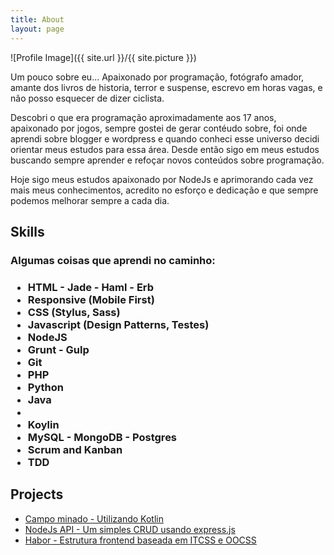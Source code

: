 ```yaml
---
title: About
layout: page
---
```

![Profile Image]({{ site.url }}/{{ site.picture }})

<p>Um pouco sobre eu... Apaixonado por programação, fotógrafo amador, amante
dos livros de historia, terror e suspense, escrevo em horas vagas, e não posso
esquecer de dizer ciclista.</p>

<p>Descobri o que era programação aproximadamente aos 17 anos, apaixonado por jogos,
sempre gostei de gerar contéudo sobre, foi onde aprendi sobre blogger e wordpress e
quando conheci esse universo decidi orientar meus estudos para essa área. Desde então
sigo em meus estudos buscando sempre aprender e refoçar novos conteúdos sobre programação.</p>

<p>Hoje sigo meus estudos apaixonado por NodeJs e aprimorando cada vez mais meus conhecimentos,
acredito no esforço e dedicação e que sempre podemos melhorar sempre a cada dia.</p>

<h2>Skills</h2>

<h3>Algumas coisas que aprendi no caminho:<h3>

<ul class="skill-list">
	<li>HTML - Jade - Haml - Erb</li>
	<li>Responsive (Mobile First)</li>
	<li>CSS (Stylus, Sass)</li>
	<li>Javascript (Design Patterns, Testes)</li>
	<li>NodeJS</li>
	<li>Grunt - Gulp</li>
	<li>Git</li>
	<li>PHP</li>
	<li>Python</li>
    <li>Java<li>
    <li>Koylin</li>
	<li>MySQL - MongoDB - Postgres</li>
	<li>Scrum and Kanban</li>
	<li>TDD</li>
</ul>

<h2>Projects</h2>

<ul>
	<li><a href="https://github.com/LeonardoLB/minefield">Campo minado - Utilizando Kotlin</a></li>
	<li><a href="https://github.com/LeonardoLB/crud-nodejs-api">NodeJs API - Um simples CRUD usando express.js</a></li>
	<li><a href="https://github.com/LeonardoLB/harbor-front-end">Habor - Estrutura frontend baseada em ITCSS e OOCSS</a></li>
</ul>
